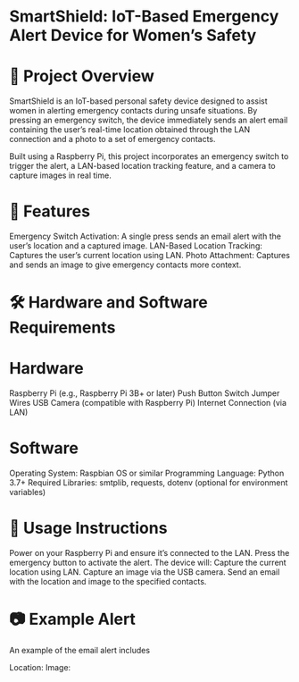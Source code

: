 # SmartShield: IoT-Based Emergency Alert Device for Women’s Safety

# 📖 Project Overview
SmartShield is an IoT-based personal safety device designed to assist women in alerting emergency contacts during unsafe situations. By pressing an emergency switch, the device immediately sends an alert email containing the user’s real-time location obtained through the LAN connection and a photo to a set of emergency contacts.

Built using a Raspberry Pi, this project incorporates an emergency switch to trigger the alert, a LAN-based location tracking feature, and a camera to capture images in real time.

# 🌟 Features
Emergency Switch Activation: A single press sends an email alert with the user’s location and a captured image.
LAN-Based Location Tracking: Captures the user’s current location using LAN.
Photo Attachment: Captures and sends an image to give emergency contacts more context.

# 🛠 Hardware and Software Requirements

# Hardware
Raspberry Pi (e.g., Raspberry Pi 3B+ or later)
Push Button Switch
Jumper Wires
USB Camera (compatible with Raspberry Pi)
Internet Connection (via LAN)

# Software
Operating System: Raspbian OS or similar
Programming Language: Python 3.7+
Required Libraries: smtplib, requests, dotenv (optional for environment variables)

# 📲 Usage Instructions
Power on your Raspberry Pi and ensure it’s connected to the LAN.
Press the emergency button to activate the alert.
The device will:
Capture the current location using LAN.
Capture an image via the USB camera.
Send an email with the location and image to the specified contacts.

# 📷 Example Alert
An example of the email alert includes

Location:
Image: 



